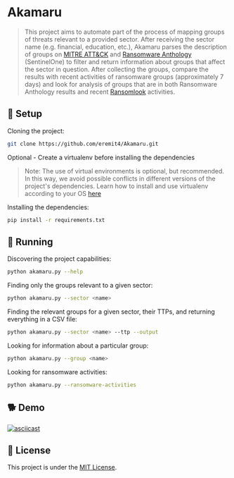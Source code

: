 # Akamaru
> This project aims to automate part of the process of mapping groups of threats relevant to a provided sector. After receiving the sector name (e.g. financial, education, etc.), Akamaru parses the description of groups on [MITRE ATT&CK](https://attack.mitre.org/groups/) and [Ransomware Anthology](https://www.sentinelone.com/anthology/) (SentinelOne) to filter and return information about groups that affect the sector in question.
> After collecting the groups, compare the results with recent activities of ransomware groups (approximately 7 days) and look for analysis of groups that are in both Ransomware Anthology results and recent [Ransomlook](https://www.ransomlook.io/recent) activities.

## 🐾 Setup

Cloning the project:
```bash
git clone https://github.com/eremit4/Akamaru.git
```
Optional - Create a virtualenv before installing the dependencies
> Note: The use of virtual environments is optional, but recommended. In this way, we avoid possible conflicts in different versions of the project's dependencies.
> Learn how to install and use virtualenv according to your OS [here](https://virtualenv.pypa.io/en/latest/)

Installing the dependencies:
```bash
pip install -r requirements.txt
```

## 🐶 Running

Discovering the project capabilities:
```bash
python akamaru.py --help
```

Finding only the groups relevant to a given sector:
```bash
python akamaru.py --sector <name>
```

Finding the relevant groups for a given sector, their TTPs, and returning everything in a CSV file:
```bash
python akamaru.py --sector <name> --ttp --output
```

Looking for information about a particular group:
```bash
python akamaru.py --group <name>
```

Looking for ransomware activities:
```bash
python akamaru.py --ransomware-activities
```

## 🐕 Demo
[![asciicast](https://asciinema.org/a/591938.svg)](https://asciinema.org/a/591938)

## 📝 License
This project is under the [MIT License](LICENSE).
